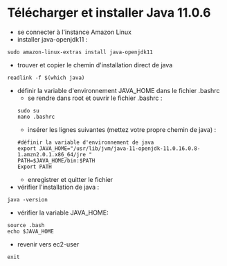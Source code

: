 
# Télécharger et installer Java 11.0.6
- se connecter à l'instance Amazon Linux
- installer java-openjdk11 :
```
sudo amazon-linux-extras install java-openjdk11
```
- trouver et copier le chemin d'installation direct de java
```
readlink -f $(which java)
```
- définir la variable d'environnement JAVA_HOME dans le fichier .bashrc
    - se rendre dans root et ouvrir le fichier .bashrc :
    ```
    sudo su
    nano .bashrc
    ```
    - insérer les lignes suivantes (mettez votre propre chemin de java) :
    ```
    #définir la variable d'environnement de java
    export JAVA_HOME="/usr/lib/jvm/java-11-openjdk-11.0.16.0.8-1.amzn2.0.1.x86_64/jre "
    PATH=$JAVA_HOME/bin:$PATH
    Export PATH
    ```
    - enregistrer et quitter le fichier
- vérifier l'installation de java :
```
java -version
```
- vérifier la variable JAVA_HOME:
```
source .bash
echo $JAVA_HOME
```
- revenir vers ec2-user
```
exit
```
